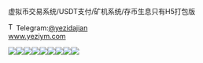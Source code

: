 虚拟币交易系统/USDT支付/矿机系统/存币生息只有H5打包版<p dir="auto"><a target="_blank" rel="noopener noreferrer nofollow" href="https://camo.githubusercontent.com/d614d90677fbc2e34c7c62ebc68c82379d87a57c4beaf05af65fec7ba6b72e36/68747470733a2f2f63646e2d69636f6e732d706e672e666c617469636f6e2e636f6d2f3531322f323131312f323131313634362e706e67"><img src="https://camo.githubusercontent.com/d614d90677fbc2e34c7c62ebc68c82379d87a57c4beaf05af65fec7ba6b72e36/68747470733a2f2f63646e2d69636f6e732d706e672e666c617469636f6e2e636f6d2f3531322f323131312f323131313634362e706e67" alt="Telegram Icon" style="width: 16px; max-width: 100%;" data-canonical-src="https://cdn-icons-png.flaticon.com/512/2111/2111646.png"></a>Telegram:<a href="https://t.me/yezidajian" rel="nofollow">@yezidajian</a><br><a href="https://www.yeziym.com/">www.yeziym.com</a></p><img src="https://github.com/yeziym/xunibijiaoyixi_iP/blob/main/BgeNX.png"><img src="https://github.com/yeziym/xunibijiaoyixi_iP/blob/main/3WjJX.png"><img src="https://github.com/yeziym/xunibijiaoyixi_iP/blob/main/YuAEb.png"><img src="https://github.com/yeziym/xunibijiaoyixi_iP/blob/main/uTbZJ.png"><img src="https://github.com/yeziym/xunibijiaoyixi_iP/blob/main/kOhlf.png"><img src="https://github.com/yeziym/xunibijiaoyixi_iP/blob/main/3Xrjp.png"><img src="https://github.com/yeziym/xunibijiaoyixi_iP/blob/main/CHMEb.png"><img src="https://github.com/yeziym/xunibijiaoyixi_iP/blob/main/TZrl3.png"><img src="https://github.com/yeziym/xunibijiaoyixi_iP/blob/main/DEIpw.png">